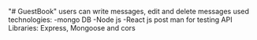 "# GuestBook" 
users can write messages, edit and delete messages
used technologies:
-mongo DB
-Node js
-React js
post man for testing API
Libraries: Express, Mongoose and cors
